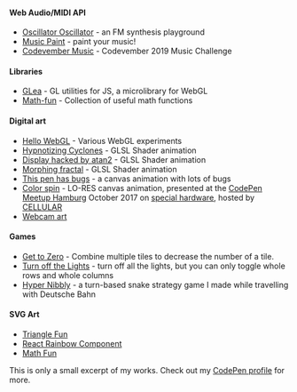 
#### Web Audio/MIDI API

* [Oscillator Oscillator](https://codepen.io/terabaud/details/ZRybwg) - an FM synthesis playground
* [Music Paint](https://codepen.io/terabaud/details/jVOYNv) - paint your music!
* [Codevember Music](https://terabaud.github.io/codevember-music/) - Codevember 2019 Music Challenge

#### Libraries

* [GLea](https://github.com/terabaud/hello-webgl/tree/master/lib/glea/) - GL utilities for JS, a microlibrary for WebGL
* [Math-fun](https://github.com/terabaud/math-fun/) - Collection of useful math functions 

#### Digital art

* [Hello WebGL](https://terabaud.github.io/hello-webgl/) - Various WebGL experiments 
* [Hypnotizing Cyclones](https://codepen.io/terabaud/pen/abbayqz) - GLSL Shader animation
* [Display hacked by atan2](https://codepen.io/terabaud/details/avKerm) - GLSL Shader animation
* [Morphing fractal](https://codepen.io/terabaud/details/qVXVbW) - GLSL Shader animation
* [This pen has bugs](https://codepen.io/terabaud/details/QNpBvE) - a canvas animation with lots of bugs
* [Color spin](https://codepen.io/terabaud/details/gGvaJZ) - LO-RES canvas animation, presented at the [CodePen Meetup Hamburg](https://meetup.com/CodePenHamburg) October 2017 on [special hardware](https://twitter.com/CodePenHamburg/status/917888354670301184), hosted by [CELLULAR](https://cellular.de)
* [Webcam art](https://terabaud.github.io/hello-webgl/sobel-edge-detection/)

#### Games

* [Get to Zero](https://codepen.io/terabaud/details/NGJyxx) - Combine multiple tiles to decrease the number of a tile.
* [Turn off the Lights](https://codepen.io/terabaud/details/QOyLbK) - turn off all the lights, but you can only toggle whole rows and whole columns
* [Hyper Nibbly](https://terabaud.github.io/hyper-nibbly) - a turn-based snake strategy game I made while travelling with Deutsche Bahn

#### SVG Art

* [Triangle Fun](https://codepen.io/terabaud/details/qZYoZK)
* [React Rainbow Component](https://codepen.io/terabaud/details/ExaYYNy)
* [Math Fun](https://github.com/terabaud/math-fun/)

This is only a small excerpt of my works. Check out my [CodePen profile](https://codepen.io/terabaud/) for more.